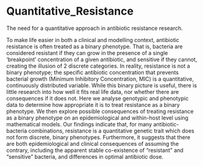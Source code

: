 # Quantitative_Resistance

The need for a quantitative approach in antibiotic resistance research.

To make life easier in both a clinical and modelling context, antibiotic resistance is often treated as a binary phenotype. That is, bacteria are considered resistant if they can grow in the presence of a single ‘breakpoint’ concentration of a given antibiotic, and sensitive if they cannot, creating the illusion of 2 discrete categories. In reality, resistance is not a binary phenotype; the specific antibiotic concentration that prevents bacterial growth (Minimum Inhibitory Concentration, MIC) is a quantitative, continuously distributed variable. While this binary picture is useful, there is little research into how well it fits real life data, nor whether there are consequences if it does not. Here we analyse genotypic and phenotypic data to determine how appropriate it is to treat resistance as a binary phenotype. We then explore possible consequences of treating resistance as a binary phenotype on an epidemiological and within-host level using mathematical models. Our findings indicate that, for many antibiotic-bacteria combinations, resistance is a quantitative genetic trait which does not form discrete, binary phenotypes. Furthermore, it suggests that there are both epidemiological and clinical consequences of assuming the contrary, including the apparent stable co-existence of “resistant” and “sensitive” bacteria, and differences in optimal antibiotic dose. 
